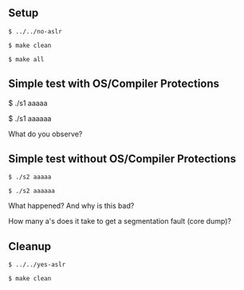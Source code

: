## Setup

`$ ../../no-aslr`

`$ make clean`

`$ make all`

## Simple test with OS/Compiler Protections

$ ./s1 aaaaa

$ ./s1 aaaaaa

What do you observe?

## Simple test without OS/Compiler Protections

`$ ./s2 aaaaa`

`$ ./s2 aaaaaa`

What happened? And why is this bad?

How many a's does it take to get a segmentation fault (core dump)?

## Cleanup

`$ ../../yes-aslr`

`$ make clean`

